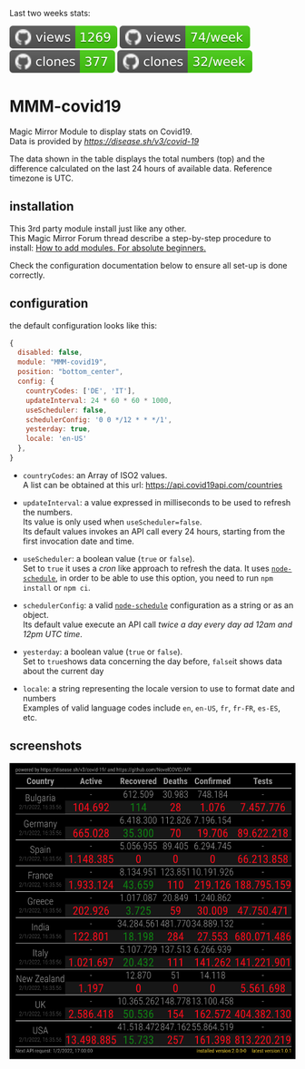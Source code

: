 Last two weeks stats:

![views](https://raw.githubusercontent.com/0m4r/traffic-badges/traffic/traffic-MMM-covid19/views.svg)
![views per week](https://raw.githubusercontent.com/0m4r/traffic-badges/traffic/traffic-MMM-covid19/views_per_week.svg)
![clones](https://raw.githubusercontent.com/0m4r/traffic-badges/traffic/traffic-MMM-covid19/clones.svg)
![clones per week](https://raw.githubusercontent.com/0m4r/traffic-badges/traffic/traffic-MMM-covid19/clones_per_week.svg)

# MMM-covid19
Magic Mirror Module to display stats on Covid19.  
Data is provided by _https://disease.sh/v3/covid-19_

The data shown in the table displays the total numbers (top) and the difference calculated on the last 24 hours of available data. Reference timezone is UTC.

## installation
This 3rd party module install just like any other.  
This Magic Mirror Forum thread describe a step-by-step procedure to install: [How to add modules. For absolute beginners.](https://forum.magicmirror.builders/topic/4231/how-to-add-modules-for-absolute-beginners?_=1622723520331)

Check the configuration documentation below to ensure all set-up is done correctly.


## configuration
the default configuration looks like this:
```js
{
  disabled: false,
  module: "MMM-covid19",
  position: "bottom_center",
  config: {
    countryCodes: ['DE', 'IT'],
    updateInterval: 24 * 60 * 60 * 1000,
    useScheduler: false,
    schedulerConfig: '0 0 */12 * * */1',
    yesterday: true,
    locale: 'en-US'
  },
}
```

- `countryCodes`: an Array of ISO2 values.  
A list can be obtained at this url: https://api.covid19api.com/countries 

- `updateInterval`: a value expressed in milliseconds to be used to refresh the numbers.  
Its value is only used when `useScheduler=false`.  
Its default values invokes an API call every 24 hours, starting from the first invocation date and time.  

- `useScheduler`: a boolean value (`true` or `false`).  
Set to `true` it uses a _cron_ like approach to refresh the data. It uses [`node-schedule`](https://github.com/node-schedule/node-schedule), in order to be able to use this option, you need to run `npm install` or `npm ci`.  

- `schedulerConfig`: a valid [`node-schedule`](https://github.com/node-schedule/node-schedule) configuration as a string or as an object.  
Its default value execute an API call _twice a day every day ad 12am and 12pm UTC time_.

- `yesterday`: a boolean value (`true` or `false`).  
Set to `true`shows data concerning the day before, `false`it shows data about the current day

- `locale`: a string representing the locale version to use to format date and numbers  
Examples of valid language codes include `en`, `en-US`, `fr`, `fr-FR`, `es-ES`, etc.
  

## screenshots
![MMM-covid19](docs/MMM-covid19-v2.png)

